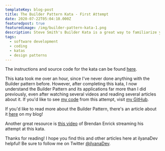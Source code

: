 ```yaml
---
templateKey: blog-post
title: The Builder Pattern Kata - First Attempt
date: 2020-07-22T05:04:10.000Z
featuredpost: true
featuredimage: /img/builder-pattern-kata-1.png
description: Steve Smith's Builder Kata is a great way to familiarize yourself with the Builder Pattern or to practice it if you've used it before.
tags:
  - software development
  - coding
  - katas
  - design patterns
---
```


The instructions and source code for the kata can be found [here](https://github.com/ardalis/BuilderTestSample).

This kata took me over an hour, since I've never done anything with the Builder pattern before. However, after completing this kata, I now understand the Builder Pattern and its applications far more than I did previously, even after watching several videos and reading several articles about it. If you'd like to see [my code](https://github.com/ilyanaDev/KataPractice/tree/master/BuilderPatternKata/2020-07-22) from this attempt, visit [my GitHub](https://github.com/ilyanaDev).

If you'd like to read more about the Builder Pattern, there's an article about it [here](https://ilyana.dev/blog/2020-07-21-builder-pattern/) on my blog!

Another great resource is [this video](https://www.youtube.com/watch?v=0FYthBodusg) of Brendan Enrick streaming his attempt at this kata.

Thanks for reading! I hope you find this and other articles here at ilyanaDev helpful! Be sure to follow me on Twitter [@ilyanaDev](https://twitter.com/ilyanaDev).
